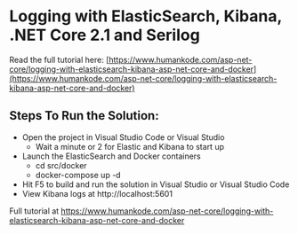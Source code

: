 # Logging with ElasticSearch, Kibana, .NET Core 2.1 and Serilog

Read the full tutorial here: [https://www.humankode.com/asp-net-core/logging-with-elasticsearch-kibana-asp-net-core-and-docker](https://www.humankode.com/asp-net-core/logging-with-elasticsearch-kibana-asp-net-core-and-docker)

## Steps To Run the Solution:
* Open the project in Visual Studio Code or Visual Studio
    * Wait a minute or 2 for Elastic and Kibana to start up
* Launch the ElasticSearch and Docker containers
    * cd src/docker
    * docker-compose up -d
* Hit F5 to build and run the solution in Visual Studio or Visual Studio Code
*  View Kibana logs at http://localhost:5601

Full tutorial at https://www.humankode.com/asp-net-core/logging-with-elasticsearch-kibana-asp-net-core-and-docker